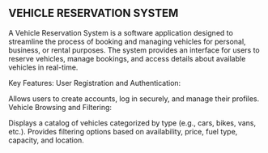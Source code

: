 ## VEHICLE RESERVATION SYSTEM

A Vehicle Reservation System is a software application designed to streamline the process of booking and managing vehicles for personal, business, or rental purposes. The system provides an interface for users to reserve vehicles, manage bookings, and access details about available vehicles in real-time.

Key Features:
User Registration and Authentication:

Allows users to create accounts, log in securely, and manage their profiles.
Vehicle Browsing and Filtering:

Displays a catalog of vehicles categorized by type (e.g., cars, bikes, vans, etc.).
Provides filtering options based on availability, price, fuel type, capacity, and location.
